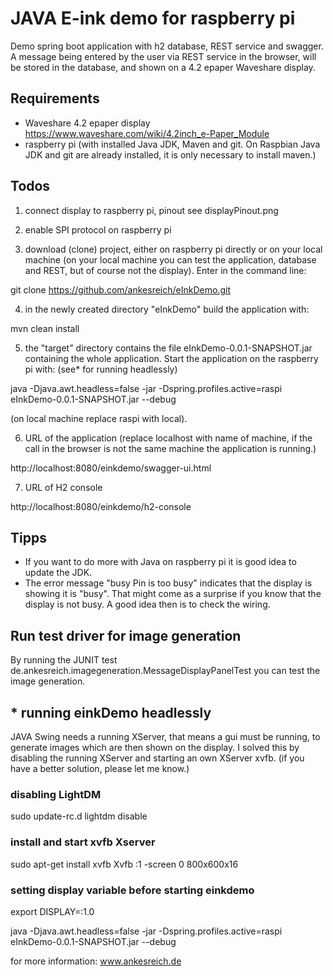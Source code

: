 
# JAVA E-ink demo for raspberry pi 

Demo spring boot application with h2 database, REST service and swagger. 
A message being entered by the user via REST service in the browser, will be stored in the database, and shown on a 4.2 epaper Waveshare display.

## Requirements
* Waveshare 4.2 epaper display https://www.waveshare.com/wiki/4.2inch_e-Paper_Module
* raspberry pi (with installed Java JDK, Maven and git. On Raspbian Java JDK and git are already installed, it is only necessary to install maven.)

## Todos
1. connect display to raspberry pi, pinout see displayPinout.png

2. enable SPI protocol on raspberry pi

3. download (clone) project, either on raspberry pi directly or on your local machine (on your local machine you can test the application, database and REST, but of course not the display).
Enter in the command line:

git clone https://github.com/ankesreich/eInkDemo.git

4. in the newly created directory "eInkDemo" build the application with:

mvn clean install

5. the "target" directory contains the file eInkDemo-0.0.1-SNAPSHOT.jar containing the whole application.
Start the application on the raspberry pi with: (see* for running headlessly)

java -Djava.awt.headless=false -jar -Dspring.profiles.active=raspi eInkDemo-0.0.1-SNAPSHOT.jar --debug

(on local machine replace raspi with local).

6. URL of the application (replace localhost with name of machine, if the call in the browser is not the same machine the application is running.)

http://localhost:8080/einkdemo/swagger-ui.html

7. URL of H2 console

http://localhost:8080/einkdemo/h2-console


## Tipps
* If you want to do more with Java on raspberry pi it is good idea to update the JDK. 
* The error message "busy Pin is too busy" indicates that the display is showing it is "busy". That might come as a surprise if you know that the display is not busy. 
A good idea then is to check the wiring. 

## Run test driver for image generation
By running the JUNIT test de.ankesreich.imagegeneration.MessageDisplayPanelTest you can test the image generation.

## * running einkDemo headlessly
JAVA Swing needs a running XServer, that means a gui must be running, to generate images which are then shown on the display.
I solved this by disabling the running XServer and starting an own XServer xvfb. 
(if you have a better solution, please let me know.)

### disabling LightDM
sudo update-rc.d lightdm disable

### install and start xvfb Xserver 
sudo apt-get install xvfb
Xvfb :1 -screen 0 800x600x16

### setting display variable before starting einkdemo
export DISPLAY=:1.0

java -Djava.awt.headless=false -jar -Dspring.profiles.active=raspi eInkDemo-0.0.1-SNAPSHOT.jar --debug




for more information:
www.ankesreich.de
